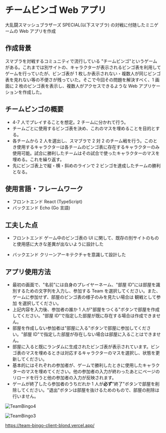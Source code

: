# チームビンゴ Web アプリ

大乱闘スマッシュブラザーズ SPECIAL(以下スマブラ) の対戦に付随したミニゲームの Web アプリを作成

## 作成背景

スマブラを対戦するコミュニティで流行している "チームビンゴ"というゲームがある。これまでは別サイトの、キャラクターが表示されるビンゴ表を利用してゲームを行っていたが、ビンゴ表が 1 枚しか表示されない・複数人が同じビンゴ表を見れない等の不便さが残っていた。そこで今回その問題を解決すべく、1 画面に 2 枚のビンゴ表を表示し、複数人がアクセスできるような Web アプリケーションを作成した。

## チームビンゴの概要

- 4-7 人でプレイすることを想定。2 チームに分かれて行う。
- チームごとに使用するビンゴ表を決め、これのマスを埋めることを目的とする。
- 各チームから 2 人を選出し、スマブラで 2 対 2 のチーム戦を行う。このとき使用するキャラクターは各チームのビンゴ表に存在するキャラクターのみ使用可能。試合に勝利したチームはその試合で使ったキャラクターのマスを埋める。これを繰り返す。
- 先にビンゴ表上で縦・横・斜めのラインで 2 ビンゴを達成したチームの勝利となる。

## 使用言語・フレームワーク

- フロントエンド
  React (TypeScript)
- バックエンド
  Echo (Go 言語)

## 工夫した点

- フロントエンド
  ゲーム中のビンゴ表の UI に関して、既存の別サイトのものと使用感に大きな差異が出ないように設計した

- バックエンド
  クリーンアーキテクチャを意識して設計した

## アプリ使用方法

- 最初の画面で、"名前"には自身のプレイヤーネーム、"部屋 ID"には部屋を識別するための文字列を入力し、参加する Team を選択してください。また、ゲームに参加せず、部屋のビンゴ表の様子のみを見たい場合は 観戦として参加 を選択してください。
- 上記内容を入力後、参加者の誰か 1 人が"部屋をつくる"ボタンで部屋を作成してください。"部屋 ID"で指定した部屋が既に存在する場合は作成できません。
- 部屋を作成しない参加者は"部屋に入る"ボタンで部屋に参加してください。"部屋 ID"で指定した部屋が存在しない場合は部屋に入ることはできません。
- 部屋に入ると既にランダムに生成されたビンゴ表が表示されています。ビンゴ表のマスを埋めるときは対応するキャラクターのマスを選択し、状態を更新してください。
- 基本的にはそれぞれの参加者が、ゲームで勝利したときに使用したキャラクターのマスを埋めてください。他の参加者の入力が終わったあとにページのリロードを行うと他の参加者の入力が反映されます。
- ゲームが終了したら参加者のうちだれか 1 人が**必ず**"終了"ボタンで部屋を削除してください。"退出"ボタンは部屋を抜けるためのもので、部屋の削除は行いません。

![TeamBingo4](https://github.com/user-attachments/assets/af3b0e7f-879a-4e98-a2e7-c70aac277d35)

![TeamBingo3](https://github.com/user-attachments/assets/1f812571-4f22-4fd2-b5fc-08aca3c34ca9)

https://team-bingo-client-blond.vercel.app/
